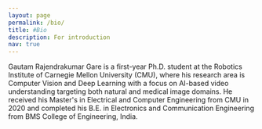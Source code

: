 ```yaml
---
layout: page
permalink: /bio/
title: #Bio
description: For introduction
nav: true
---
```

Gautam Rajendrakumar Gare is a first-year Ph.D. student at the Robotics Institute of Carnegie Mellon University (CMU), where his research area is Computer Vision and Deep Learning with a focus on AI-based video understanding targeting both natural and medical image domains. He received his Master's in Electrical and Computer Engineering from CMU in 2020 and completed his B.E. in Electronics and Communication Engineering from BMS College of Engineering, India.
<!-- 
Hai Thanh Phan is a PhD student in Electrical and Computer Engineering (ECE) Department at Carnegie Mellon University, advised by Prof. Marios Savvides. His research interests are neural architecture search, automated Machine Learning, deep learning for Computer vision problems: image classification, facial recognition, face detection. For upcoming research, he wants to explore other interesting problems in Natural Language Process and combine it with Computer Vision. He obtained Bachelor's degree from University of Science, Ho Chi Minh City, Vietnam and Master's degree in ECE from Carnegie Mellon University. He served as a reviewer of IEEE Access, ICLR 2019, and ICLR 2020. 
-->